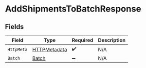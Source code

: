 # AddShipmentsToBatchResponse


## Fields

| Field                                                   | Type                                                    | Required                                                | Description                                             |
| ------------------------------------------------------- | ------------------------------------------------------- | ------------------------------------------------------- | ------------------------------------------------------- |
| `HttpMeta`                                              | [HTTPMetadata](../../Models/Components/HTTPMetadata.md) | :heavy_check_mark:                                      | N/A                                                     |
| `Batch`                                                 | [Batch](../../Models/Components/Batch.md)               | :heavy_minus_sign:                                      | N/A                                                     |